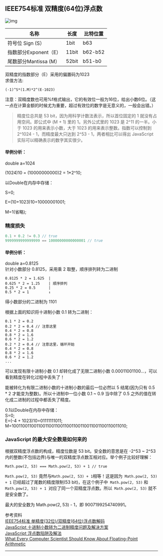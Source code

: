 ## IEEE754标准 双精度(64位)浮点数

![img](https://img-blog.csdn.net/20170715123840325?watermark/2/text/aHR0cDovL2Jsb2cuY3Nkbi5uZXQvYWJjZHUx/font/5a6L5L2T/fontsize/400/fill/I0JBQkFCMA==/dissolve/70/gravity/SouthEast)

|  名称   | 长度  | 比特位置  |
|  ----  | ----  | ----  |
| 符号位 Sign (S）  | 1bit | b63 |
| 指数部分Exponent（E）| 11bit | b62-b52 |
| 尾数部分Mantissa (M）| 52bit | b51-b0 |

双精度的指数部分（E）采用的偏置码为1023  
求值方法:
```
(-1)^S*(1.M)*2^(E-1023) 
```
注意：双精度数也可用%f格式输出，它的有效位一般为16位，给出小数6位。（这一点在计算金额的时候尤为重要，超过有效位的数字是无意义的，一般会出错。）  

>精度位总共是 53 bit，因为用科学计数法表示，所以首位固定的 1 就没有占用空间。即公式中 (M + 1) 里的 1。另外公式里的 1023 是 2^11 的一半。小于 1023 的用来表示小数，大于 1023 的用来表示整数。指数可以控制到 2^1024 - 1，而精度最大只达到 2^53 - 1，两者相比可以得出 JavaScript 实际可以精确表示的数字其实很少。

#### 举例分析：
double a=1024

(1024)10 = (10000000000)2 = 1*2^10;

以Double在内存中存储：

S=0;

E=(10+1023)10=10000001001;

M=1(省略);

### 精度损失
```javascript
0.1 + 0.2 != 0.3 // true
9999999999999999 == 10000000000000001 // true
```
#### 举例分析：
double a=0.8125  
针对小数部分 0.8125，采用乘 2 取整，顺序排列转为二进制
```
0.8125 * 2 = 1.625  |
0.625 * 2 = 1.25    | 顺序排列
0.25 * 2 = 0.5      |
0.5 * 2 = 1         ↓
```
得小数部分的二进制为 1101    

根据上面的知识将十进制小数 0.1 转为二进制：  
```
0.1 * 2 = 0.2
0.2 * 2 = 0.4 // 注意这里
0.4 * 2 = 0.8
0.8 * 2 = 1.6
0.6 * 2 = 1.2
0.2 * 2 = 0.4 // 注意这里，循环开始
0.4 * 2 = 0.8
0.8 * 2 = 1.6
0.6 * 2 = 1.2
...
```
可以发现有限十进制小数 0.1 却转化成了无限二进制小数 0.00011001100...，可以看到精度在转化过程中丢失了！   

能被转化为有限二进制小数的十进制小数的最后一位必然以 5 结尾(因为只有 0.5 * 2 才能变为整数)。所以十进制中一位小数 0.1 ~ 0.9 当中除了 0.5 之外的值在转化成二进制的过程中都丢失了精度。  

0.1以Double在内存中存储：  
S=0;  
E=(-4 + 1023)10=01111111011;  
M=1001100110011001100110011001100110011001100110011010;    

### JavaScript 的最大安全数是如何来的  
根据双精度浮点数的构成，精度位数是 53 bit。安全数的意思是在 -2^53 ~ 2^53 内的整数(不包括边界)与唯一的双精度浮点数互相对应。举个例子比较好理解：
``` 
Math.pow(2, 53) === Math.pow(2, 53) + 1 // true
```
`Math.pow(2, 53)` 竟然与` Math.pow(2, 53) + 1 `相等！这是因为` Math.pow(2, 53) + 1` 已经超过了尾数的精度限制(53 bit)，在这个例子中` Math.pow(2, 53)` 和 `Math.pow(2, 53) + 1 `对应了同一个双精度浮点数。所以` Math.pow(2, 53)` 就不是安全数了。

最大的安全数为 Math.pow(2, 53) - 1，即 9007199254740991。  


参考资料   
[IEEE754标准 单精度(32位)/双精度(64位)浮点数解码](https://blog.csdn.net/qq_42802219/article/details/96972346)  
[JavaScript 十进制小数转为二进制精度问题及解决方案](http://www.cainiaoxueyuan.com/gcs/6802.html)  
[JavaScript 浮点数陷阱及解法](https://github.com/camsong/blog/issues/9)  
[What Every Computer Scientist Should Know About Floating-Point Arithmetic](https://docs.oracle.com/cd/E19957-01/806-3568/ncg_goldberg.html)  

---
